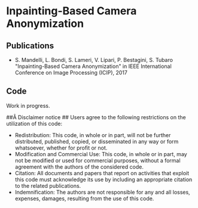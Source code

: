 # Inpainting-Based Camera Anonymization #

## Publications ##
- S. Mandelli, L. Bondi, S. Lameri, V. Lipari, P. Bestagini, S. Tubaro
"Inpainting-Based Camera Anonymization"
in IEEE International Conference on Image Processing (ICIP), 2017


## Code ##
Work in progress.


##Â Disclaimer notice ##
Users agree to the following restrictions on the utilization of this code:

- Redistribution: This code, in whole or in part, will not be further distributed, published, copied, or disseminated in any way or form whatsoever, whether for profit or not.
- Modification and Commercial Use: This code, in whole or in part, may not be modified or used for commercial purposes, without a formal agreement with the authors of the considered code.
- Citation: All documents and papers that report on activities that exploit this code must acknowledge its use by including an appropriate citation to the related publications.
- Indemnification: The authors are not responsible for any and all losses, expenses, damages, resulting from the use of this code.